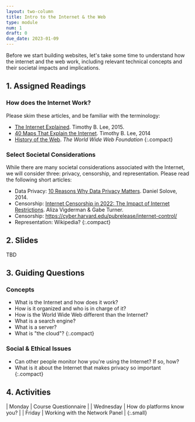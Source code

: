 ```yaml
---
layout: two-column
title: Intro to the Internet & the Web
type: module
num: 1
draft: 0
due_date: 2023-01-09
---
```


Before we start building websites, let's take some time to understand how the internet and the web work, including relevant technical concepts and their societal impacts and implications. 

## 1. Assigned Readings

### How does the Internet Work?
Please skim these articles, and be familiar with the terminology:

* <a href="https://www.vox.com/2014/6/16/18076282/the-internet" target="_blank">The Internet Explained</a>. Timothy B. Lee, 2015.
* <a href="https://www.vox.com/a/internet-maps" target="_blank">40 Maps That Explain the Internet</a>. Timothy B. Lee, 2014
* <a href="https://webfoundation.org/about/vision/history-of-the-web/" target="_blank">History of the Web</a>. *The World Wide Web Foundation*
{:.compact}

### Select Societal Considerations
While there are many societal considerations associated with the Internet, we will consider three: privacy, censorship, and representation. Please read the following short articles: 

* Data Privacy: <a href="https://teachprivacy.com/10-reasons-privacy-matters/">10 Reasons Why Data Privacy Matters</a>. Daniel Solove, 2014.
* Censorship: <a href="https://www.security.org/vpn/internet-censorship/">Internet Censorship in 2022: The Impact of Internet Restrictions</a>. Aliza Vigderman & Gabe Turner. 
* Censorship: https://cyber.harvard.edu/pubrelease/internet-control/
* Representation: Wikipedia?
{:.compact}

## 2. Slides
TBD

## 3. Guiding Questions
### Concepts
* What is the Internet and how does it work?
* How is it organized and who is in charge of it?
* How is the World Wide Web different than the Internet?
* What is a search engine?
* What is a server? 
* What is "the cloud"?
{:.compact}


### Social & Ethical Issues
* Can other people monitor how you're using the Internet? If so, how?
* What is it about the Internet that makes privacy so important
{:.compact}


## 4. Activities

| Monday | Course Questionnaire |
| Wednesday | How do platforms know you? |
| Friday | Working with the Network Panel |
{:.small}